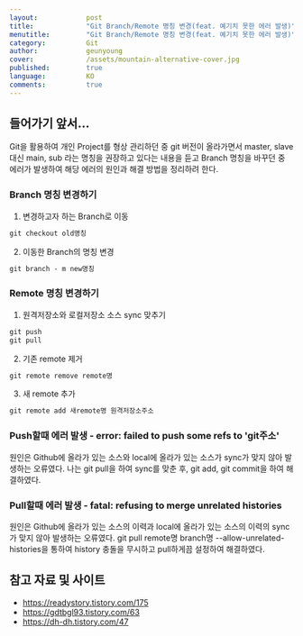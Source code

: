 ```yaml
---
layout:            post
title:             "Git Branch/Remote 명칭 변경(feat. 예기치 못한 에러 발생)"
menutitle:         "Git Branch/Remote 명칭 변경(feat. 예기치 못한 에러 발생)"
category:          Git
author:            geunyoung
cover:             /assets/mountain-alternative-cover.jpg
published:         true
language:          KO
comments:          true
---
```


## 들어가기 앞서...

 Git을 활용하여 개인 Project를 형상 관리하던 중 git 버전이 올라가면서 master, slave 대신 main, sub 라는 명칭을 권장하고 있다는 내용을 듣고 Branch 명칭을 바꾸던 중 에러가 발생하여 해당 에러의 원인과 해결 방법을 정리하려 한다.

### Branch 명칭 변경하기

  1) 변경하고자 하는 Branch로 이동
```cmd
git checkout old명칭
```
  
  2) 이동한 Branch의 명칭 변경
  ```cmd
  git branch - m new명칭
  ``` 
  
### Remote 명칭 변경하기
   
  1) 원격저장소와 로컬저장소 소스 sync 맞추기
  ```cmd
  git push
  git pull
  ```

  2) 기존 remote 제거
  ```cmd
  git remote remove remote명
  ```

  3) 새 remote 추가
   ```cmd
  git remote add 새remote명 원격저장소주소
  ``` 


### Push할때 에러 발생 - error: failed to push some refs to 'git주소'

   원인은 Github에 올라가 있는 소스와 local에 올라가 있는 소스가 sync가 맞지 않아 발생하는 오류였다. 나는 git pull을 하여 sync를 맞춘 후, git add, git commit을 하여 해결하였다. 

### Pull할때 에러 발생 - fatal: refusing to merge unrelated histories

  원인은 Github에 올라가 있는 소스의 이력과 local에 올라가 있는 소스의 이력의 sync가 맞지 않아 발생하는 오류였다. git pull remote명 branch명 --allow-unrelated-histories을 통하여 history 충돌을 무시하고 pull하게끔 설정하여 해결하였다.


## 참고 자료 및 사이트
- https://readystory.tistory.com/175
- https://gdtbgl93.tistory.com/63
- https://dh-dh.tistory.com/47